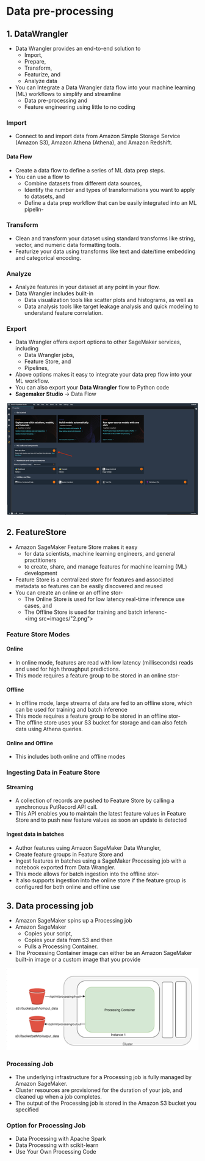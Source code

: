 # Data pre-processing

## 1. DataWrangler
- Data Wrangler provides an end-to-end solution to 
  - Import, 
  - Prepare, 
  - Transform, 
  -  Featurize, and 
  -  Analyze data										
- You can Integrate a Data Wrangler data flow into your machine learning (ML) workflows to simplify and streamline 
  - Data pre-processing and 
  - Feature engineering using little to no coding										
										
### Import
- Connect to and import data from Amazon Simple Storage Service (Amazon S3), Amazon Athena (Athena), and Amazon Redshift.				
#### Data Flow
- Create a data flow to define a series of ML data prep steps. 
- You can use a flow to 
  - Combine datasets from different data sources, 
  - Identify the number and types of transformations you want to apply to datasets, and 
  - Define a data prep workflow that can be easily integrated into an ML pipelin- 										
### Transform
- Clean and transform your dataset using standard transforms like string, vector, and numeric data formatting tools. 
- Featurize your data using transforms like text and date/time embedding and categorical encoding.										
### Analyze
- Analyze features in your dataset at any point in your flow. 
- Data Wrangler includes built-in 
  - Data visualization tools like scatter plots and histograms, as well as 
  - Data analysis tools like target leakage analysis and quick modeling to understand feature correlation.										
### Export
- Data Wrangler offers export options to other SageMaker services, including 
  - Data Wrangler jobs, 
  - Feature Store, and 
  - Pipelines, 
- Above options makes it easy to integrate your data prep flow into your ML workflow. 
- You can also export your **Data Wrangler** flow to Python code										
- **Sagemaker Studio** -> Data Flow		
<img src="images/1.png">

## 2. FeatureStore
- Amazon SageMaker Feature Store makes it easy 
  - for data scientists, machine learning engineers, and general practitioners 
  - to create, share, and manage features for machine learning (ML) development										
- Feature Store is a centralized store for features and associated metadata so features can be easily discovered and reused 				
- You can create an online or an offline stor- 
  - The Online Store is used for low latency real-time inference use cases, and 
  - The Offline Store is used for training and batch inferenc-   										
<img src=images/"2.png">

### Feature Store Modes										
#### Online										
- In online mode, features are read with low latency (milliseconds) reads and used for high throughput predictions. 
- This mode requires a feature group to be stored in an online stor-  										
										
#### Offline										
-  In offline mode, large streams of data are fed to an offline store, which can be used for training and batch inference  
- This mode requires a feature group to be stored in an offline stor-  
- The offline store uses your S3 bucket for storage and can also fetch data using Athena queries.										
#### Online and Offline										
- This includes both online and offline modes										

### Ingesting Data in Feature Store										
#### Streaming 										
-  A collection of records are pushed to Feature Store by calling a synchronous PutRecord API call. 
- This API enables you to maintain the latest feature values in Feature Store and to push new feature values as soon an update is detected									
#### Ingest data in batches										
- Author features using Amazon SageMaker Data Wrangler, 
- Create feature groups in Feature Store and 
- Ingest features in batches using a SageMaker Processing job with a notebook exported from Data Wrangler. 	
- This mode allows for batch ingestion into the offline stor-  
- It also supports ingestion into the online store if the feature group is configured for both online and offline use										
## 3. Data processing job
-  Amazon SageMaker spins up a Processing job
- Amazon SageMaker 
  - Copies your script, 
  - Copies your data from S3 and then 
  - Pulls a Processing Container. 
- The Processing Container image can either be an Amazon SageMaker built-in image or a custom image that you provide				
<img src="images/3.png">

### Processing Job										
-  The underlying infrastructure for a Processing job is fully managed by Amazon SageMaker. 
- Cluster resources are provisioned for the duration of your job, and cleaned up when a job completes. 
- The output of the Processing job is stored in the Amazon S3 bucket you specified
### Option for Processing Job										
- Data Processing with Apache Spark										
- Data Processing with scikit-learn										
- Use Your Own Processing Code										

